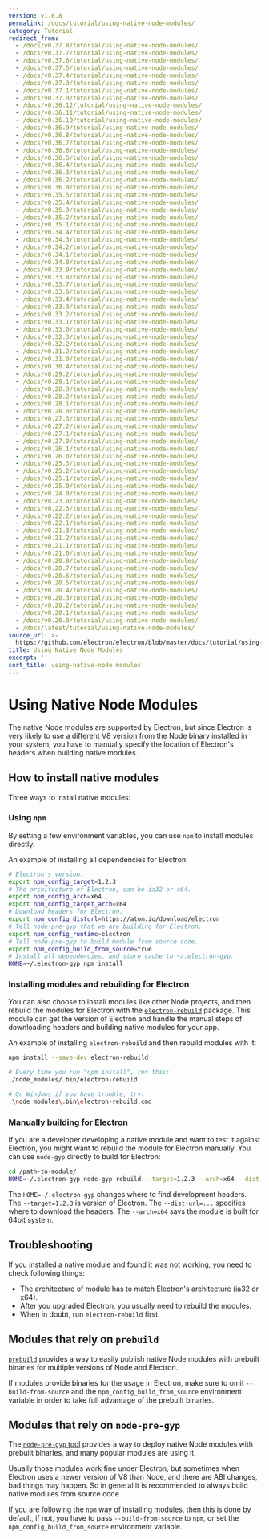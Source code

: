 ```yaml
---
version: v1.6.8
permalink: /docs/tutorial/using-native-node-modules/
category: Tutorial
redirect_from:
  - /docs/v0.37.8/tutorial/using-native-node-modules/
  - /docs/v0.37.7/tutorial/using-native-node-modules/
  - /docs/v0.37.6/tutorial/using-native-node-modules/
  - /docs/v0.37.5/tutorial/using-native-node-modules/
  - /docs/v0.37.4/tutorial/using-native-node-modules/
  - /docs/v0.37.3/tutorial/using-native-node-modules/
  - /docs/v0.37.1/tutorial/using-native-node-modules/
  - /docs/v0.37.0/tutorial/using-native-node-modules/
  - /docs/v0.36.12/tutorial/using-native-node-modules/
  - /docs/v0.36.11/tutorial/using-native-node-modules/
  - /docs/v0.36.10/tutorial/using-native-node-modules/
  - /docs/v0.36.9/tutorial/using-native-node-modules/
  - /docs/v0.36.8/tutorial/using-native-node-modules/
  - /docs/v0.36.7/tutorial/using-native-node-modules/
  - /docs/v0.36.6/tutorial/using-native-node-modules/
  - /docs/v0.36.5/tutorial/using-native-node-modules/
  - /docs/v0.36.4/tutorial/using-native-node-modules/
  - /docs/v0.36.3/tutorial/using-native-node-modules/
  - /docs/v0.36.2/tutorial/using-native-node-modules/
  - /docs/v0.36.0/tutorial/using-native-node-modules/
  - /docs/v0.35.5/tutorial/using-native-node-modules/
  - /docs/v0.35.4/tutorial/using-native-node-modules/
  - /docs/v0.35.3/tutorial/using-native-node-modules/
  - /docs/v0.35.2/tutorial/using-native-node-modules/
  - /docs/v0.35.1/tutorial/using-native-node-modules/
  - /docs/v0.34.4/tutorial/using-native-node-modules/
  - /docs/v0.34.3/tutorial/using-native-node-modules/
  - /docs/v0.34.2/tutorial/using-native-node-modules/
  - /docs/v0.34.1/tutorial/using-native-node-modules/
  - /docs/v0.34.0/tutorial/using-native-node-modules/
  - /docs/v0.33.9/tutorial/using-native-node-modules/
  - /docs/v0.33.8/tutorial/using-native-node-modules/
  - /docs/v0.33.7/tutorial/using-native-node-modules/
  - /docs/v0.33.6/tutorial/using-native-node-modules/
  - /docs/v0.33.4/tutorial/using-native-node-modules/
  - /docs/v0.33.3/tutorial/using-native-node-modules/
  - /docs/v0.33.2/tutorial/using-native-node-modules/
  - /docs/v0.33.1/tutorial/using-native-node-modules/
  - /docs/v0.33.0/tutorial/using-native-node-modules/
  - /docs/v0.32.3/tutorial/using-native-node-modules/
  - /docs/v0.32.2/tutorial/using-native-node-modules/
  - /docs/v0.31.2/tutorial/using-native-node-modules/
  - /docs/v0.31.0/tutorial/using-native-node-modules/
  - /docs/v0.30.4/tutorial/using-native-node-modules/
  - /docs/v0.29.2/tutorial/using-native-node-modules/
  - /docs/v0.29.1/tutorial/using-native-node-modules/
  - /docs/v0.28.3/tutorial/using-native-node-modules/
  - /docs/v0.28.2/tutorial/using-native-node-modules/
  - /docs/v0.28.1/tutorial/using-native-node-modules/
  - /docs/v0.28.0/tutorial/using-native-node-modules/
  - /docs/v0.27.3/tutorial/using-native-node-modules/
  - /docs/v0.27.2/tutorial/using-native-node-modules/
  - /docs/v0.27.1/tutorial/using-native-node-modules/
  - /docs/v0.27.0/tutorial/using-native-node-modules/
  - /docs/v0.26.1/tutorial/using-native-node-modules/
  - /docs/v0.26.0/tutorial/using-native-node-modules/
  - /docs/v0.25.3/tutorial/using-native-node-modules/
  - /docs/v0.25.2/tutorial/using-native-node-modules/
  - /docs/v0.25.1/tutorial/using-native-node-modules/
  - /docs/v0.25.0/tutorial/using-native-node-modules/
  - /docs/v0.24.0/tutorial/using-native-node-modules/
  - /docs/v0.23.0/tutorial/using-native-node-modules/
  - /docs/v0.22.3/tutorial/using-native-node-modules/
  - /docs/v0.22.2/tutorial/using-native-node-modules/
  - /docs/v0.22.1/tutorial/using-native-node-modules/
  - /docs/v0.21.3/tutorial/using-native-node-modules/
  - /docs/v0.21.2/tutorial/using-native-node-modules/
  - /docs/v0.21.1/tutorial/using-native-node-modules/
  - /docs/v0.21.0/tutorial/using-native-node-modules/
  - /docs/v0.20.8/tutorial/using-native-node-modules/
  - /docs/v0.20.7/tutorial/using-native-node-modules/
  - /docs/v0.20.6/tutorial/using-native-node-modules/
  - /docs/v0.20.5/tutorial/using-native-node-modules/
  - /docs/v0.20.4/tutorial/using-native-node-modules/
  - /docs/v0.20.3/tutorial/using-native-node-modules/
  - /docs/v0.20.2/tutorial/using-native-node-modules/
  - /docs/v0.20.1/tutorial/using-native-node-modules/
  - /docs/v0.20.0/tutorial/using-native-node-modules/
  - /docs/latest/tutorial/using-native-node-modules/
source_url: >-
  https://github.com/electron/electron/blob/master/docs/tutorial/using-native-node-modules.md
title: Using Native Node Modules
excerpt: ''
sort_title: using-native-node-modules
---
```




<!--


                                      ::::
                                    :o+//+o:
                                    +o    oo-
                                    :o+//oo/+o/
                                      -::-   -oo:
                                               /s/
                      -::::::::-                :s/  :::--
                  :+oo+////////+:        -:/+oo/ :s:-///++oo+:
                /o+:                -/+oo+/:-     +o-      -:+o:
               /s:              -:+o+/:           -o+         :s/
              -s/            -/oo/:                /s-         +s-
              -s/         -/oo/-                   -s/         /s-
               oo       :+o/-                       oo         oo
               -s/    :oo/                          /s-       /s-
                :s/ :oo:              -::-          /s-      /s:
                  -+o/               /ssss/         :s:    -+o-
                 :o+--               /ssss/         :s:   :o+-
                :s/  +o:              -::-          /s-   --
               -s/    :+o/-                         /s-
               oo       -+o+-                       oo
              -s/         -/oo/-                   -s/
             -+soo+:         -/oo/:                /s-      /oooo+-
             o+   :s:           -:+o+/:-          -o+      /s:  -oo
             oo:--/s:       ::      -:+oo+/:-     -/-      /s/--:o+
              :+++/-        :s:          -:/+ooo++//////++oo//+o+:
                             /s:                --::::::--
                              /s/              /s-
                               :oo:          :oo:
                                 /oo/-    -/oo/
                                   -/+oooo+/-





                   _______  _______  _______  _______  __
                  |       ||       ||       ||       ||  |
                  |  _____||_     _||   _   ||    _  ||  |
                  | |_____   |   |  |  | |  ||   |_| ||  |
                  |_____  |  |   |  |  |_|  ||    ___||__|
                   _____| |  |   |  |       ||   |     __
                  |_______|  |___|  |_______||___|    |__|


    This file is generated automatically, so it should not be edited.

    To make changes, head over to the electron/electron repository:

    https://github.com/electron/electron/blob/master/docs/tutorial/using-native-node-modules.md

    Thanks!

-->
# Using Native Node Modules

The native Node modules are supported by Electron, but since Electron is very likely to use a different V8 version from the Node binary installed in your system, you have to manually specify the location of Electron's headers when building native modules.

## How to install native modules

Three ways to install native modules:

### Using `npm`

By setting a few environment variables, you can use `npm` to install modules directly.

An example of installing all dependencies for Electron:

```bash
# Electron's version.
export npm_config_target=1.2.3
# The architecture of Electron, can be ia32 or x64.
export npm_config_arch=x64
export npm_config_target_arch=x64
# Download headers for Electron.
export npm_config_disturl=https://atom.io/download/electron
# Tell node-pre-gyp that we are building for Electron.
export npm_config_runtime=electron
# Tell node-pre-gyp to build module from source code.
export npm_config_build_from_source=true
# Install all dependencies, and store cache to ~/.electron-gyp.
HOME=~/.electron-gyp npm install
```

### Installing modules and rebuilding for Electron

You can also choose to install modules like other Node projects, and then rebuild the modules for Electron with the [`electron-rebuild`](https://github.com/paulcbetts/electron-rebuild) package. This module can get the version of Electron and handle the manual steps of downloading headers and building native modules for your app.

An example of installing `electron-rebuild` and then rebuild modules with it:

```bash
npm install --save-dev electron-rebuild

# Every time you run "npm install", run this:
./node_modules/.bin/electron-rebuild

# On Windows if you have trouble, try:
.\node_modules\.bin\electron-rebuild.cmd
```

### Manually building for Electron

If you are a developer developing a native module and want to test it against Electron, you might want to rebuild the module for Electron manually. You can use `node-gyp` directly to build for Electron:

```bash
cd /path-to-module/
HOME=~/.electron-gyp node-gyp rebuild --target=1.2.3 --arch=x64 --dist-url=https://atom.io/download/electron
```

The `HOME=~/.electron-gyp` changes where to find development headers. The `--target=1.2.3` is version of Electron. The `--dist-url=...` specifies where to download the headers. The `--arch=x64` says the module is built for 64bit system.

## Troubleshooting

If you installed a native module and found it was not working, you need to check following things:

*   The architecture of module has to match Electron's architecture (ia32 or x64).
*   After you upgraded Electron, you usually need to rebuild the modules.
*   When in doubt, run `electron-rebuild` first.

## Modules that rely on `prebuild`

[`prebuild`](https://github.com/mafintosh/prebuild) provides a way to easily publish native Node modules with prebuilt binaries for multiple versions of Node and Electron.

If modules provide binaries for the usage in Electron, make sure to omit `--build-from-source` and the `npm_config_build_from_source` environment variable in order to take full advantage of the prebuilt binaries.

## Modules that rely on `node-pre-gyp`

The [`node-pre-gyp` tool](https://github.com/mapbox/node-pre-gyp) provides a way to deploy native Node modules with prebuilt binaries, and many popular modules are using it.

Usually those modules work fine under Electron, but sometimes when Electron uses a newer version of V8 than Node, and there are ABI changes, bad things may happen. So in general it is recommended to always build native modules from source code.

If you are following the `npm` way of installing modules, then this is done by default, if not, you have to pass `--build-from-source` to `npm`, or set the `npm_config_build_from_source` environment variable.
